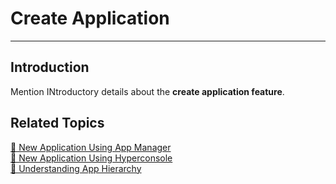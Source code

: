 # Create Application
---

## Introduction

Mention INtroductory details about the **create application feature**.


## Related Topics

[🔖 New Application Using App Manager](create-application-using-appmanager.md)<BR>
[🔖 New Application Using Hyperconsole](create-application-using-hyperconsole.md) <BR>
[🔖 Understanding App Hierarchy](application-hierarchy.md)<BR>